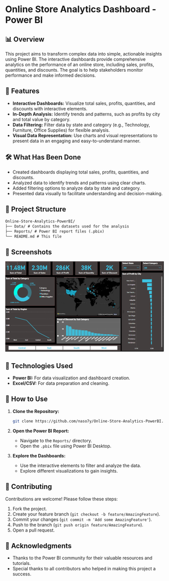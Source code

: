 
# Online Store Analytics Dashboard - Power BI

## 📊 Overview
This project aims to transform complex data into simple, actionable insights using Power BI. The interactive dashboards provide comprehensive analytics on the performance of an online store, including sales, profits, quantities, and discounts. The goal is to help stakeholders monitor performance and make informed decisions.

## 🚀 Features
- **Interactive Dashboards:** Visualize total sales, profits, quantities, and discounts with interactive elements.
- **In-Depth Analysis:** Identify trends and patterns, such as profits by city and total value by category.
- **Data Filtering:** Filter data by state and category (e.g., Technology, Furniture, Office Supplies) for flexible analysis.
- **Visual Data Representation:** Use charts and visual representations to present data in an engaging and easy-to-understand manner.

## 🛠️ What Has Been Done
- Created dashboards displaying total sales, profits, quantities, and discounts.
- Analyzed data to identify trends and patterns using clear charts.
- Added filtering options to analyze data by state and category.
- Presented data visually to facilitate understanding and decision-making.

## 📂 Project Structure
```
Online-Store-Analytics-PowerBI/
├── Data/ # Contains the datasets used for the analysis
├── Reports/ # Power BI report files (.pbix)
└── README.md # This file
```

## 📸 Screenshots
![Dashboard Screenshot](Screenshot.png)

## 🧰 Technologies Used
- **Power BI:** For data visualization and dashboard creation.
- **Excel/CSV:** For data preparation and cleaning.

## 📝 How to Use
1. **Clone the Repository:**
   ```bash
   git clone https://github.com/naso7y/Online-Store-Analytics-PowerBI.git
   ```
2. **Open the Power BI Report:**
   - Navigate to the `Reports/` directory.
   - Open the `.pbix` file using Power BI Desktop.

3. **Explore the Dashboards:**
   - Use the interactive elements to filter and analyze the data.
   - Explore different visualizations to gain insights.

## 🤝 Contributing
Contributions are welcome! Please follow these steps:

1. Fork the project.
2. Create your feature branch (`git checkout -b feature/AmazingFeature`).
3. Commit your changes (`git commit -m 'Add some AmazingFeature'`).
4. Push to the branch (`git push origin feature/AmazingFeature`).
5. Open a pull request.


## 🙏 Acknowledgments
- Thanks to the Power BI community for their valuable resources and tutorials.
- Special thanks to all contributors who helped in making this project a success.
